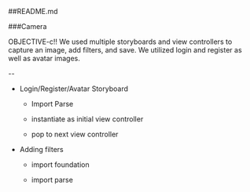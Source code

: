 ##README.md

###Camera

	
OBJECTIVE-c!!
We used multiple storyboards and view controllers to capture an image, add filters, and save. We utilized login and register as well as avatar images.

--

- Login/Register/Avatar Storyboard

	- Import Parse

	- instantiate as initial view controller 

	- pop to next view controller

- Adding filters 

	- import foundation

	- import parse


	

